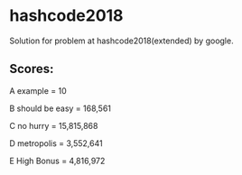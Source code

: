 # hashcode2018
Solution for problem at hashcode2018(extended) by google.

## Scores:
  A example = 10
  
  B should be easy = 168,561
  
  C no hurry = 15,815,868
  
  D metropolis = 3,552,641
  
  E High Bonus = 4,816,972
